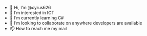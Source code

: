 - 👋 Hi, I’m @cyrus626
- 👀 I’m interested in ICT
- 🌱 I’m currently learning C#
- 💞️ I’m looking to collaborate on anywhere developers are available
- 📫 How to reach me my mail

<!---
cyrus626/cyrus626 is a ✨ special ✨ repository because its `README.md` (this file) appears on your GitHub profile.
You can click the Preview link to take a look at your changes.
--->
